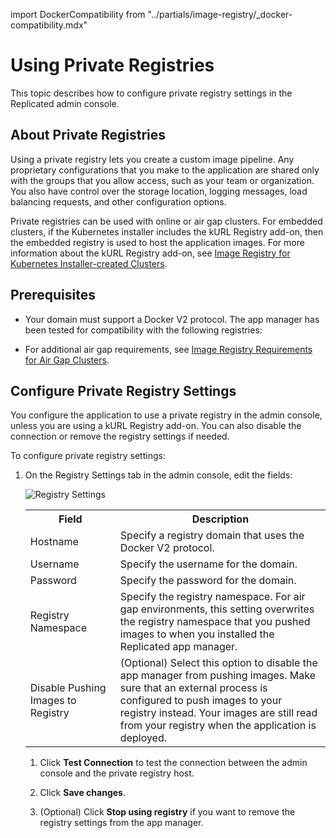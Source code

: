 import DockerCompatibility from "../partials/image-registry/_docker-compatibility.mdx"


# Using Private Registries

This topic describes how to configure private registry settings in the Replicated admin console.

## About Private Registries

Using a private registry lets you create a custom image pipeline. Any proprietary configurations that you make to the application are shared only with the groups that you allow access, such as your team or organization. You also have control over the storage location, logging messages, load balancing requests, and other configuration options.

Private registries can be used with online or air gap clusters. For embedded clusters, if the Kubernetes installer includes the kURL Registry add-on, then the embedded registry is used to host the application images. For more information about the kURL Registry add-on, see [Image Registry for Kubernetes Installer-created Clusters](image-registry-embedded-cluster).

## Prerequisites

- Your domain must support a Docker V2 protocol. The app manager has been tested for compatibility with the following registries:

  <DockerCompatibility/>

- For additional air gap requirements, see [Image Registry Requirements for Air Gap Clusters](installing-general-requirements#image-registry-requirements-for-air-gap-clusters).

## Configure Private Registry Settings

You configure the application to use a private registry in the admin console, unless you are using a kURL Registry add-on. You can also disable the connection or remove the registry settings if needed.

To configure private registry settings:

1. On the Registry Settings tab in the admin console, edit the fields:

     ![Registry Settings](/images/registry-settings.png)

     <table>
    <tr>
      <th width="30%">Field</th>
      <th width="70%">Description</th>
    </tr>
    <tr>
      <td>Hostname</td>
      <td>Specify a registry domain that uses the Docker V2 protocol.</td>
    </tr>
    <tr>
      <td>Username</td>
      <td>Specify the username for the domain.</td>
    </tr>
    <tr>
      <td>Password</td>
      <td>Specify the password for the domain.</td>
    </tr>
    <tr>
      <td>Registry Namespace</td>
      <td>Specify the registry namespace. For air gap environments, this setting overwrites the registry namespace that you pushed images to when you installed the Replicated app manager.</td>
    </tr>
    <tr>
      <td>Disable Pushing Images to Registry</td>
      <td>(Optional) Select this option to disable the app manager from pushing images. Make sure that an external process is configured to push images to your registry instead. Your images are still read from your registry when the application is deployed.</td>
    </tr>
  </table>

1. Click **Test Connection** to test the connection between the admin console and the private registry host.

1. Click **Save changes**.

1. (Optional) Click **Stop using registry** if you want to remove the registry settings from the app manager.

